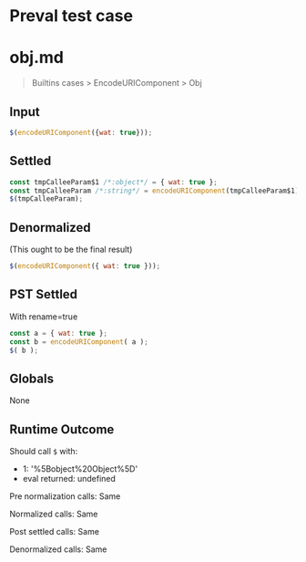 # Preval test case

# obj.md

> Builtins cases > EncodeURIComponent > Obj
>
>

## Input

`````js filename=intro
$(encodeURIComponent({wat: true}));
`````


## Settled


`````js filename=intro
const tmpCalleeParam$1 /*:object*/ = { wat: true };
const tmpCalleeParam /*:string*/ = encodeURIComponent(tmpCalleeParam$1);
$(tmpCalleeParam);
`````


## Denormalized
(This ought to be the final result)

`````js filename=intro
$(encodeURIComponent({ wat: true }));
`````


## PST Settled
With rename=true

`````js filename=intro
const a = { wat: true };
const b = encodeURIComponent( a );
$( b );
`````


## Globals


None


## Runtime Outcome


Should call `$` with:
 - 1: '%5Bobject%20Object%5D'
 - eval returned: undefined

Pre normalization calls: Same

Normalized calls: Same

Post settled calls: Same

Denormalized calls: Same
